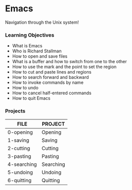 # Emacs
Navigation through the Unix system!

### Learning Objectives
- What is Emacs
- Who is Richard Stallman
- How to open and save files
- What is a buffer and how to switch from one to the other
- How to use the mark and the point to set the region
- How to cut and paste lines and regions
- How to search forward and backward
- How to invoke commands by name
- How to undo
- How to cancel half-entered commands
- How to quit Emacs

### Projects

FILE | PROJECT
------------ | -------------
0-opening | Opening |
1-saving | Saving |
2-cutting | Cutting |
3-pasting | Pasting |
4-searching | Searching |
5-undoing | Undoing |
6-quitting | Quitting |
